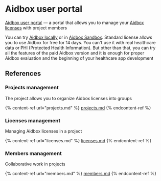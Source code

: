 # Aidbox user portal

[Aidbox user portal](https://aidbox.app/ui/portal#/signin) — a portal that allows you to manage your [Aidbox licenses](../../getting-started/editions-and-pricing.md#aidbox-licenses) with project members

You can try [Aidbox locally](../../getting-started/run-aidbox-locally-with-docker/) or in [Aidbox Sandbox](../../getting-started/run-aidbox-in-aidbox-sandbox.md). Standard license allows you to use Aidbox for free for 14 days. You can't use it with real healthcare data or PHI (Protected Health Information). But other than that, you can try all the features of the paid Aidbox version and it is enough for proper Aidbox evaluation and the beginning of your healthcare app development

## References

### Projects management

The project allows you to organize Aidbox licenses into groups

{% content-ref url="projects.md" %}
[projects.md](projects.md)
{% endcontent-ref %}

### Licenses management

Managing Aidbox licenses in a project

{% content-ref url="licenses.md" %}
[licenses.md](licenses.md)
{% endcontent-ref %}

### Members management

Collaborative work in projects

{% content-ref url="members.md" %}
[members.md](members.md)
{% endcontent-ref %}
